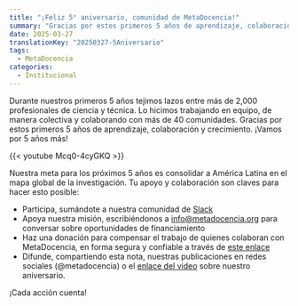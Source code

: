 ```yaml
---
title: "¡Feliz 5° aniversario, comunidad de MetaDocencia!"
summary: "Gracias por estos primeros 5 años de aprendizaje, colaboración y crecimiento. ¡Vamos por 5 años más!"
date: 2025-03-27
translationKey: "20250327-5Aniversario"
tags:
  - MetaDocencia
categories:
  - Institucional
---
```


Durante nuestros primeros 5 años tejimos lazos entre más de 2,000 profesionales de ciencia y técnica. Lo hicimos trabajando en equipo, de manera colectiva y colaborando con más de 40 comunidades.
Gracias por estos primeros 5 años de aprendizaje, colaboración y crecimiento. ¡Vamos por 5 años más!

{{< youtube Mcq0-4cyGKQ >}}

Nuestra meta para los próximos 5 años es consolidar a América Latina en el mapa global de la investigación. Tu apoyo y colaboración son claves para hacer esto posible:
- Participa, sumándote a nuestra comunidad de [Slack](https://w3id.org/metadocencia/slack)
- Apoya nuestra misión, escribiéndonos a info@metadocencia.org para conversar sobre oportunidades de financiamiento
- Haz una donación para compensar el trabajo de quienes colaboran con MetaDocencia, en forma segura y confiable a través de [este enlace](https://www.metadocencia.org/donar/)
- Difunde, compartiendo esta nota, nuestras publicaciones en redes sociales (@metadocencia) o el [enlace del video](https://youtu.be/Mcq0-4cyGKQ) sobre nuestro aniversario.

¡Cada acción cuenta!
